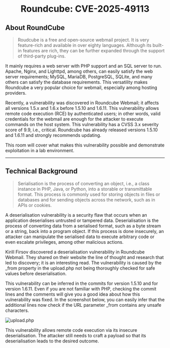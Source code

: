 <h1 align="center">Roundcube: CVE-2025-49113</h1>

## About RoundCube
> Roudcube is a free and open-source webmail project. It is very feature-rich and available in over eighty languages. Although its built-in features are rich, they can be further expanded through the support of third-party plug-ins.

It mainly requires a web server with PHP support and an SQL server to run. Apache, Nginx, and Lighttpd, among others, can easily satisfy the web server requirements; MySQL, MariaDB, PostgreSQL, SQLite, and many others can satisfy the database requirements. This versatility makes Roundcube a very popular choice for webmail, especially among hosting providers.

Recently, a vulnerability was discovered in Roundcube Webmail; it affects all versions 1.5.x and 1.6.x before 1.5.10 and 1.6.11. This vulnerability allows remote code execution (RCE) by authenticated users; in other words, valid credentials for the webmail are enough for the attacker to execute commands on the host system. This vulnerability has a CVSS 3.x severity score of 9.9, i.e., critical. Roundcube has already released versions 1.5.10 and 1.6.11 and strongly recommends updating.

This room will cover what makes this vulnerability possible and demonstrate exploitation in a lab environment.

---

## Technical Background
> Serialisation is the process of converting an object, i.e., a class instance in PHP, Java, or Python, into a storable or transmittable format. This process is commonly used for storing objects in files or databases and for sending objects across the network, such as in APIs or cookies.

A deserialisation vulnerability is a security flaw that occurs when an application deserialises untrusted or tampered data. Deserialisation is the process of converting data from a serialised format, such as a byte stream or a string, back into a program object. If this process is done insecurely, an attacker can manipulate the serialised data to execute arbitrary code or even escalate privileges, among other malicious actions.

Kirill Firsov discovered a deserialisation vulnerability in Roundcube Webmail. They shared on their website the line of thought and research that led to discovery; it is an interesting read. The vulnerability is caused by the _from property in the upload.php not being thoroughly checked for safe values before deserialisation.

This vulnerability can be inferred in the commits for version 1.5.10 and for version 1.6.11. Even if you are not familiar with PHP, checking the commit lines and the comments will give you a good idea about how this vulnerability was fixed. In the screenshot below, you can easily infer that the additional lines now check if the URL parameter _from contains any unsafe characters.

![upload.php](https://github.com/user-attachments/assets/e45509eb-4be5-4043-93a5-8b28c2cbb225)

This vulnerability allows remote code execution via its insecure deserialisation. The attacker still needs to craft a payload so that its deserialisation leads to the desired outcome.
